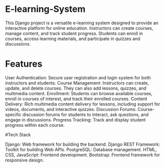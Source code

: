 # E-learning-System

This Django project is a versatile e-learning system designed to provide an interactive platform for online education. 
Instructors can create courses, manage content, and track student progress. Students can enroll in courses, 
access learning materials, and participate in quizzes and discussions.



# Features

User Authentication: Secure user registration and login system for both instructors and students.
Course Management: Instructors can create, update, and delete courses. They can also add lessons, quizzes, and multimedia content.
Enrollment: Students can browse available courses, enroll in courses of interest, and track their enrolled courses.
Content Delivery: Rich multimedia content delivery for lessons, including support for videos, documents, and interactive quizzes.
Discussion Forums: Course-specific discussion forums for students to interact, ask questions, and engage in discussions.
Progress Tracking: Track and display student progress within each course.



#Tech Stack

Django: Web framework for building the backend.
Django REST Framework: Toolkit for building Web APIs.
PostgreSQL: Database management.
HTML, CSS, JavaScript: Frontend development.
Bootstrap: Frontend framework for responsive design.
